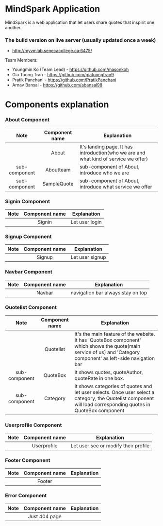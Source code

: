 # MindSpark Application

MindSpark is a web application that let users share quotes that inspirit one another.

### The build version on live server (usually updated once a week)
* http://myvmlab.senecacollege.ca:6475/


Team Members:
* Youngmin Ko (Team Lead) - https://github.com/masonkoh
* Gia Tuong Tran - https://github.com/giatuongtran9
* Pratik Panchani - https://github.com/PratikPanchani
* Arnav Bansal - https://github.com/abansal98

# Components explanation

### About Component
|Note| Component name        | Explanation           |
|:-------------:| :-------------: |-------------|
|| About      | It's landing page. It has introduction(who we are and what kind of service we offer) |
|sub-component| Aboutteam      | sub-component of About, introduce who we are |
|sub-component|SampleQuote|sub-component of About, introduce what service we offer|
### Signin Component
|Note| Component name        | Explanation           |
|:-------------:| :-------------: |-------------|
||Signin|Let user login |
### Signup Component
|Note| Component name        | Explanation           |
|:-------------:| :-------------: |-------------|
||Signup|Let user signup|
### Navbar Component
|Note| Component name        | Explanation           |
|:-------------:| :-------------: |-------------|
||Navbar|navigation bar always stay on top|
### Quotelist Component
|Note| Component name        | Explanation           |
|:-------------:| :-------------: |-------------|
||Quotelist|It's the main feature of the website. It has 'QuoteBox component' which shows the quote(main service of us) and 'Category component' as left-side navigation bar|
|sub-component|QuoteBox|It shows quotes, quoteAuthor, quoteRate in one box.|
|sub-component|Category|It shows categories of quotes and let user selects. Once user select a category, the Quotelist component will load corresponding quotes in QuoteBox component|
### Userprofile Component
|Note| Component name        | Explanation           |
|:-------------:| :-------------: |-------------|
||Userprofile|Let user see or modify their profile|
### Footer Component
|Note| Component name        | Explanation           |
|:-------------:| :-------------: |-------------|
||Footer||
### Error Component
|Note| Component name        | Explanation           |
|:-------------:| :-------------: |-------------|
||Just 404 page||



